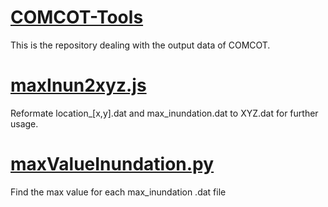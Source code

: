 # [COMCOT-Tools](https://github.com/WuSKai403/COMCOT-Tools)
This is the repository dealing with the output data of COMCOT.

# [maxInun2xyz.js](https://github.com/WuSKai403/COMCOT-Tools/blob/master/maxInun2xyz.js)
Reformate location_[x,y].dat and max_inundation.dat to XYZ.dat for further usage.

# [maxValueInundation.py](https://github.com/WuSKai403/COMCOT-Tools/blob/master/maxValueInundation.py)
Find the max value for each max_inundation .dat file
